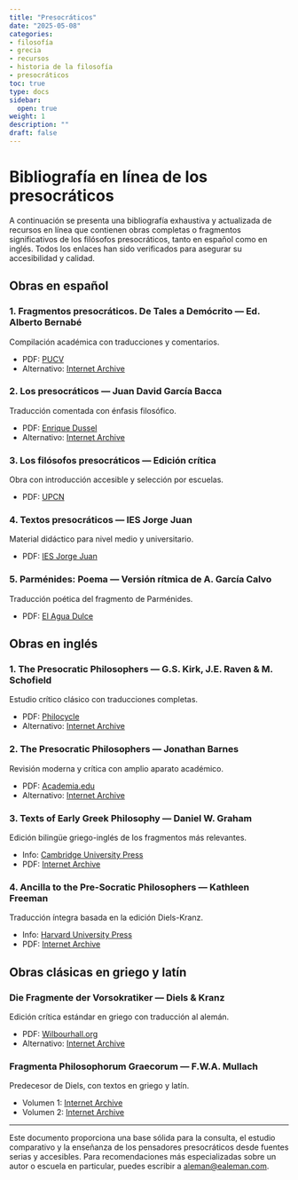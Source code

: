 ```yaml
--- 
title: "Presocráticos"
date: "2025-05-08"
categories:
- filosofía
- grecia
- recursos
- historia de la filosofía
- presocráticos
toc: true
type: docs
sidebar:
  open: true
weight: 1
description: ""
draft: false
---
```


# Bibliografía en línea de los presocráticos

A continuación se presenta una bibliografía exhaustiva y actualizada de recursos en línea que contienen obras completas o fragmentos significativos de los filósofos presocráticos, tanto en español como en inglés. Todos los enlaces han sido verificados para asegurar su accesibilidad y calidad.

## Obras en español

### 1. Fragmentos presocráticos. De Tales a Demócrito — Ed. Alberto Bernabé  
Compilación académica con traducciones y comentarios.  
- PDF: [PUCV](https://www.ead.pucv.cl/app/uploads/2022/05/Fragmentos-presocra%CC%81ticos.-De-Tales-a-Demo%CC%81crito-Pajares-2008.pdf)  
- Alternativo: [Internet Archive](https://archive.org/details/bernabe-a.-ed.-fragmentos-presocraticos.-de-tales-a-democrito-ocr-2008)

### 2. Los presocráticos — Juan David García Bacca  
Traducción comentada con énfasis filosófico.  
- PDF: [Enrique Dussel](https://docs.enriquedussel.com/txt/Textos_200_Obras/Filosofos_Venezuela/Presocraticos-Garcia_Bacca.pdf)  
- Alternativo: [Internet Archive](https://archive.org/details/david-garcia-bacca-los-presocraticos)

### 3. Los filósofos presocráticos — Edición crítica  
Obra con introducción accesible y selección por escuelas.  
- PDF: [UPCN](https://upcndigital.org/~ciper/biblioteca/Filosofia%20griega/Los%20filosofos%20presocraticos.pdf)

### 4. Textos presocráticos — IES Jorge Juan  
Material didáctico para nivel medio y universitario.  
- PDF: [IES Jorge Juan](https://www.iesjorgejuan.es/sites/default/files/dp8/departamentos/filosofia/materiales/historiadelafilosofia/textos-presocraticos.pdf)

### 5. Parménides: Poema — Versión rítmica de A. García Calvo  
Traducción poética del fragmento de Parménides.  
- PDF: [El Agua Dulce](https://aguadulce1.files.wordpress.com/2018/03/parmc3a9nides-poema-ed-garcc3ada-calvo.pdf)

## Obras en inglés

### 1. The Presocratic Philosophers — G.S. Kirk, J.E. Raven & M. Schofield  
Estudio crítico clásico con traducciones completas.  
- PDF: [Philocycle](https://philocyclevl.files.wordpress.com/2016/10/kirk-g-s-raven-j-e-and-schofield-m-1983-the-presocratic-philosophers-2nd-ed-cambridge-cambridge-university-press.pdf)  
- Alternativo: [Internet Archive](https://archive.org/details/kirk-g-s-raven-j-e-and-schofield-m-1983-the-presocratic-philosophers-2nd-ed-camb)

### 2. The Presocratic Philosophers — Jonathan Barnes  
Revisión moderna y crítica con amplio aparato académico.  
- PDF: [Academia.edu](https://www.academia.edu/30577374/Barnes_Presocratic_Philosophers)  
- Alternativo: [Internet Archive](https://archive.org/details/barnes-presocratic-philosophers)

### 3. Texts of Early Greek Philosophy — Daniel W. Graham  
Edición bilingüe griego-inglés de los fragmentos más relevantes.  
- Info: [Cambridge University Press](https://www.cambridge.org/9780521845915)  
- PDF: [Internet Archive](https://archive.org/details/isbn_9780521737630)

### 4. Ancilla to the Pre-Socratic Philosophers — Kathleen Freeman  
Traducción íntegra basada en la edición Diels-Kranz.  
- Info: [Harvard University Press](https://www.hup.harvard.edu/books/9780674035010)  
- PDF: [Internet Archive](https://archive.org/details/ancilla-to-the-pre-socratics-freeman)

## Obras clásicas en griego y latín

### Die Fragmente der Vorsokratiker — Diels & Kranz  
Edición crítica estándar en griego con traducción al alemán.  
- PDF: [Wilbourhall.org](https://www.wilbourhall.org/pdfs/die_fragmente_der_vorsokratiker.pdf)  
- Alternativo: [Internet Archive](https://archive.org/details/diefragmentederv01diel)

### Fragmenta Philosophorum Graecorum — F.W.A. Mullach  
Predecesor de Diels, con textos en griego y latín.  
- Volumen 1: [Internet Archive](https://archive.org/details/fragmentaphilo01mull)  
- Volumen 2: [Internet Archive](https://archive.org/details/fragmentaphilo02mull)

---

Este documento proporciona una base sólida para la consulta, el estudio comparativo y la enseñanza de los pensadores presocráticos desde fuentes serias y accesibles. Para recomendaciones más especializadas sobre un autor o escuela en particular, puedes escribir a [aleman@ealeman.com](mailto:aleman@ealeman.com).





